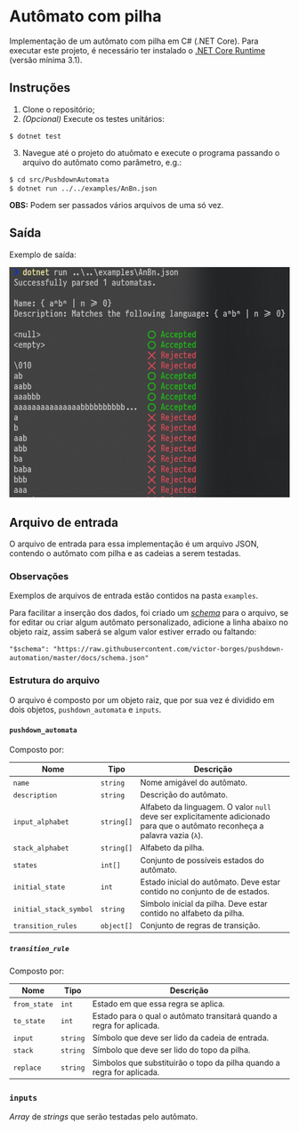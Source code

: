 ﻿# Autômato com pilha

Implementação de um autômato com pilha em C# (.NET Core). Para executar este projeto, é necessário ter instalado o [.NET Core Runtime](https://dotnet.microsoft.com/download) (versão mínima 3.1).

## Instruções

1. Clone o repositório;
2. _(Opcional)_ Execute os testes unitários:
```
$ dotnet test
```
3. Navegue até o projeto do atuômato e execute o programa passando o arquivo do autômato como parâmetro, e.g.:
```
$ cd src/PushdownAutomata
$ dotnet run ../../examples/AnBn.json
```

**OBS:** Podem ser passados vários arquivos de uma só vez.

## Saída

Exemplo de saída:

![output_example](docs/output.jpg)

## Arquivo de entrada

O arquivo de entrada para essa implementação é um arquivo JSON, contendo o autômato com pilha e as cadeias a serem testadas.

### Observações
Exemplos de arquivos de entrada estão contidos na pasta `examples`.

Para facilitar a inserção dos dados, foi criado um _[schema](docs/schema.json)_ para o arquivo, se for editar ou criar algum autômato personalizado, adicione a linha abaixo no objeto raiz, assim saberá se algum valor estiver errado ou faltando:

```
"$schema": "https://raw.githubusercontent.com/victor-borges/pushdown-automation/master/docs/schema.json"
```

### Estrutura do arquivo

O arquivo é composto por um objeto raiz, que por sua vez é dividido em dois objetos, `pushdown_automata` e `inputs`.

#### `pushdown_automata`

Composto por:

Nome | Tipo | Descrição
---- | ---- | ---------
`name` | `string` | Nome amigável do autômato.
`description` | `string` | Descrição do autômato.
`input_alphabet` | `string[]` | Alfabeto da linguagem. O valor `null` deve ser explicitamente adicionado para que o autômato reconheça a palavra vazia (`λ`).
`stack_alphabet` | `string[]` | Alfabeto da pilha.
`states` | `int[]` | Conjunto de possíveis estados do autômato.
`initial_state` | `int` | Estado inicial do autômato. Deve estar contido no conjunto de de estados.
`initial_stack_symbol` | `string` | Símbolo inicial da pilha. Deve estar contido no alfabeto da pilha.
`transition_rules` | `object[]` | Conjunto de regras de transição.

##### `transition_rule`

Composto por:

Nome | Tipo | Descrição |
---- | ---- | --------- |
`from_state` | `int` | Estado em que essa regra se aplica.
`to_state` | `int` | Estado para o qual o autômato transitará quando a regra for aplicada.
`input` | `string` | Símbolo que deve ser lido da cadeia de entrada.
`stack` | `string` | Símbolo que deve ser lido do topo da pilha.
`replace` | `string` | Simbolos que substituirão o topo da pilha quando a regra for aplicada.

### `inputs`

_Array_ de _strings_ que serão testadas pelo autômato.
